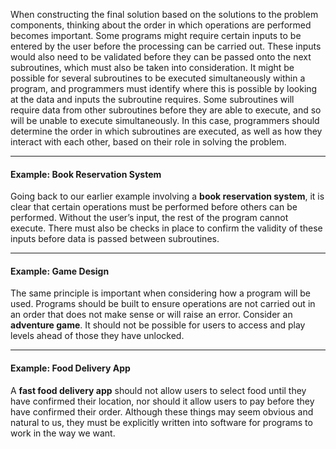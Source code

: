 When constructing the final solution based on the solutions to the problem components, thinking about the order in which operations are performed becomes important. Some programs might require certain inputs to be entered by the user before the processing can be carried out. These inputs would also need to be validated before they can be passed onto the next subroutines, which must also be taken into consideration.
It might be possible for several subroutines to be executed simultaneously within a program, and programmers must identify where this is possible by looking at the data and inputs the subroutine requires. Some subroutines will require data from other subroutines before they are able to execute, and so will be unable to execute simultaneously. In this case, programmers should determine the order in which subroutines are executed, as well as how they interact with each other, based on their role in solving the problem.

---
#### Example: Book Reservation System
Going back to our earlier example involving a **book reservation system**, it is clear that certain operations must be performed before others can be performed. Without the user’s input, the rest of the program cannot execute. There must also be checks in place to confirm the validity of these inputs before data is passed between subroutines.

---
#### Example: Game Design
The same principle is important when considering how a program will be used. Programs should be built to ensure operations are not carried out in an order that does not make sense or will raise an error. Consider an **adventure game**. It should not be possible for users to access and play levels ahead of those they have unlocked.

---
#### Example: Food Delivery App
A **fast food delivery app** should not allow users to select food until they have confirmed their location, nor should it allow users to pay before they have confirmed their order. Although these things may seem obvious and natural to us, they must be explicitly written into software for programs to work in the way we want.